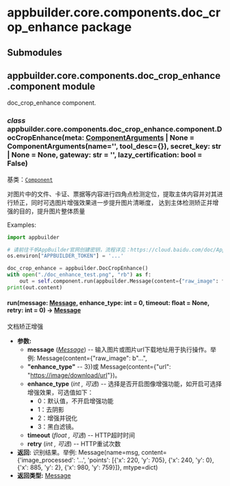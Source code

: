 # appbuilder.core.components.doc_crop_enhance package

## Submodules

## appbuilder.core.components.doc_crop_enhance.component module

doc_crop_enhance component.

### *class* appbuilder.core.components.doc_crop_enhance.component.DocCropEnhance(meta: [ComponentArguments](appbuilder.core.md#appbuilder.core.component.ComponentArguments) | None = ComponentArguments(name='', tool_desc={}), secret_key: str | None = None, gateway: str = '', lazy_certification: bool = False)

基类：[`Component`](appbuilder.core.md#appbuilder.core.component.Component)

对图片中的文件、卡证、票据等内容进行四角点检测定位，提取主体内容并对其进行矫正，同时可选图片增强效果进一步提升图片清晰度，
达到主体检测矫正并增强的目的，提升图片整体质量

Examples:

```python
import appbuilder

# 请前往千帆AppBuilder官网创建密钥，流程详见：https://cloud.baidu.com/doc/AppBuilder/s/Olq6grrt6#1%E3%80%81%E5%88%9B%E5%BB%BA%E5%AF%86%E9%92%A5
os.environ["APPBUILDER_TOKEN"] = '...'

doc_crop_enhance = appbuilder.DocCropEnhance()
with open("./doc_enhance_test.png", "rb") as f:
    out = self.component.run(appbuilder.Message(content={"raw_image": f.read()}))
print(out.content)
```

#### run(message: [Message](appbuilder.core.md#appbuilder.core.message.Message), enhance_type: int = 0, timeout: float = None, retry: int = 0) → [Message](appbuilder.core.md#appbuilder.core.message.Message)

文档矫正增强

* **参数:**
  * **message** ([*Message*](appbuilder.core.md#appbuilder.core.message.Message)) -- 输入图片或图片url下载地址用于执行操作。举例: Message(content={"raw_image": b"...",
  * **"enhance_type"** -- 3})或 Message(content={"url": "[https://image/download/url](https://image/download/url)"})。
  * **enhance_type** (*int* *,*  *可选*) -- 选择是否开启图像增强功能，如开启可选择增强效果，可选值如下：
    - 0：默认值，不开启增强功能
    - 1：去阴影
    - 2：增强并锐化
    - 3：黑白滤镜。
  * **timeout** (*float* *,*  *可选*) -- HTTP超时时间
  * **retry** (*int* *,*  *可选*) -- HTTP重试次数
* **返回:**
  识别结果。举例: Message(name=msg, content={'image_processed': '...',
  'points': [{'x': 220, 'y': 705}, {'x': 240, 'y': 0}, {'x': 885, 'y': 2}, {'x': 980, 'y': 759}]},
  mtype=dict)
* **返回类型:**
  [Message](appbuilder.core.md#appbuilder.core.message.Message)
